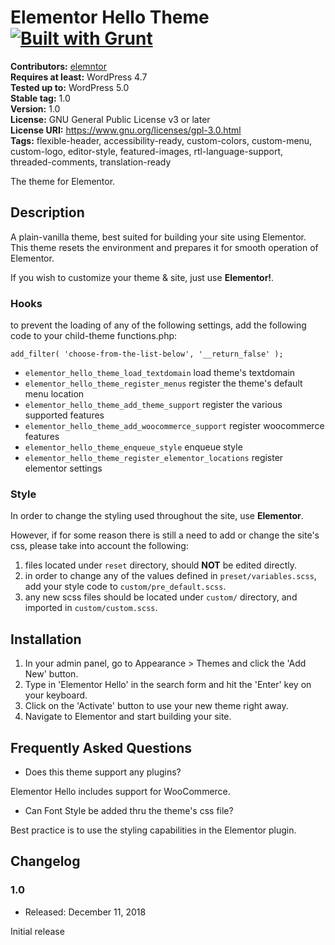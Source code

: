# Elementor Hello Theme [![Built with Grunt](https://cdn.gruntjs.com/builtwith.svg)](http://gruntjs.com/)



**Contributors:** [elemntor](https://profiles.wordpress.org/elemntor)  
**Requires at least:** WordPress 4.7  
**Tested up to:** WordPress 5.0  
**Stable tag:** 1.0  
**Version:** 1.0  
**License:** GNU General Public License v3 or later  
**License URI:** https://www.gnu.org/licenses/gpl-3.0.html  
**Tags:** flexible-header, accessibility-ready, custom-colors, custom-menu, custom-logo, editor-style, featured-images, rtl-language-support, threaded-comments, translation-ready  

The theme for Elementor.

## Description ##

A plain-vanilla theme, best suited for building your site using Elementor.
This theme resets the environment and prepares it for smooth operation of Elementor.

If you wish to customize your theme & site, just use **Elementor!**.

### Hooks ###

to prevent the loading of any of the following settings, add the following code to your child-theme functions.php:

`add_filter( 'choose-from-the-list-below', '__return_false' );`

* `elementor_hello_theme_load_textdomain`               load theme's textdomain
* `elementor_hello_theme_register_menus`                register the theme's default menu location
* `elementor_hello_theme_add_theme_support`             register the various supported features
* `elementor_hello_theme_add_woocommerce_support`       register woocommerce features
* `elementor_hello_theme_enqueue_style`                 enqueue style
* `elementor_hello_theme_register_elementor_locations`  register elementor settings

### Style ###

In order to change the styling used throughout the site, use **Elementor**.

However, if for some reason there is still a need to add or change the site's css, please take into account the following:
1. files located under `reset` directory, should **NOT** be edited directly.
2. in order to change any of the values defined in `preset/variables.scss`, add your style code to `custom/pre_default.scss`.
3. any new scss files should be located under `custom/` directory, and imported in `custom/custom.scss`.

## Installation ##

1. In your admin panel, go to Appearance > Themes and click the 'Add New' button.
2. Type in 'Elementor Hello' in the search form and hit the 'Enter' key on your keyboard.
3. Click on the 'Activate' button to use your new theme right away.
4. Navigate to Elementor and start building your site.

## Frequently Asked Questions ##

* Does this theme support any plugins?

Elementor Hello includes support for WooCommerce.

* Can Font Style be added thru the theme's css file?

Best practice is to use the styling capabilities in the Elementor plugin.

## Changelog ##

### 1.0 ###
* Released: December 11, 2018

Initial release
